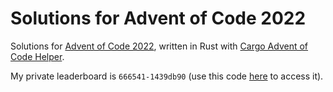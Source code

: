 # Solutions for Advent of Code 2022
Solutions for [Advent of Code 2022](https://adventofcode.com/2022), written in Rust with [Cargo Advent of Code Helper](https://github.com/gobanos/cargo-aoc).

My private leaderboard is ```666541-1439db90``` (use this code [here](https://adventofcode.com/2022/leaderboard/private) to access it).
